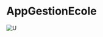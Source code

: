 # AppGestionEcole
![U](https://user-images.githubusercontent.com/64859107/226140166-65a04625-92a5-4169-aab0-973a507a56f4.png)

